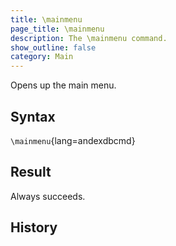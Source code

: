 ```yaml
---
title: \mainmenu
page_title: \mainmenu
description: The \mainmenu command.
show_outline: false
category: Main
---
```


Opens up the main menu.

<CommandDetailsTable
    name="\mainmenu"
    :aliases="[
        '\\menu',
        '\\mm'
    ]"
    :categories="[
        'uis'
    ]"
    :requiredTags="[
        'canUseChatCommands'
    ]"
    ultraSecurityModeSecurityLevel="moderator"
    version="2.0.0"
    :undoSupported="-1"
    :functional="true"
    :deprecated="false"
/>

## Syntax

`\mainmenu`{lang=andexdbcmd}

## Result

Always succeeds.

## History
